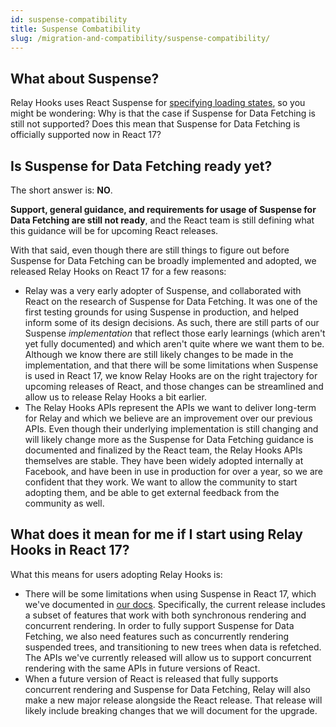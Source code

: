 ```yaml
---
id: suspense-compatibility
title: Suspense Combatibility
slug: /migration-and-compatibility/suspense-compatibility/
---
```


## What about Suspense?

Relay Hooks uses React Suspense for [specifying loading states](../../guided-tour/rendering/loading-states/), so you might be wondering: Why is that the case if Suspense for Data Fetching is still not supported? Does this mean that Suspense for Data Fetching is officially supported now in React 17?

## Is Suspense for Data Fetching ready yet?

The short answer is: **NO**.

**Support, general guidance, and requirements for usage of Suspense for Data Fetching are still not ready**, and the React team is still defining what this guidance will be for upcoming React releases.

With that said, even though there are still things to figure out before Suspense for Data Fetching can be broadly implemented and adopted, we released Relay Hooks on React 17 for a few reasons:

* Relay was a very early adopter of Suspense, and collaborated with React on the research of Suspense for Data Fetching. It was one of the first testing grounds for using Suspense in production, and helped inform some of its design decisions. As such, there are still parts of our Suspense *implementation* that reflect those early learnings (which aren't yet fully documented) and which aren't quite where we want them to be. Although we know there are still likely changes to be made in the implementation, and that there will be some limitations when Suspense is used in React 17, we know Relay Hooks are on the right trajectory for upcoming releases of React, and those changes can be streamlined and allow us to release Relay Hooks a bit earlier.
* The Relay Hooks APIs represent the APIs we want to deliver long-term for Relay and which we believe are an improvement over our previous APIs. Even though their underlying implementation is still changing and will likely change more as the Suspense for Data Fetching guidance is documented and finalized by the React team, the Relay Hooks APIs themselves are stable. They have been widely adopted internally at Facebook, and have been in use in production for over a year, so we are confident that they work. We want to allow the community to start adopting them, and be able to get external feedback from the community as well.


## What does it mean for me if I start using Relay Hooks in React 17?

What this means for users adopting Relay Hooks is:

* There will be some limitations when using Suspense in React 17, which we've documented in [our docs](../../guided-tour/refetching/refetching-queries-with-different-data/#if-you-need-to-avoid-suspense). Specifically, the current release includes a subset of features that work with both synchronous rendering and concurrent rendering. In order to fully support Suspense for Data Fetching, we also need features such as concurrently rendering suspended trees, and transitioning to new trees when data is refetched. The APIs we've currently released will allow us to support concurrent rendering with the same APIs in future versions of React.
* When a future version of React is released that fully supports concurrent rendering and Suspense for Data Fetching, Relay will also make a new major release alongside the React release. That release will likely include breaking changes that we will document for the upgrade.
